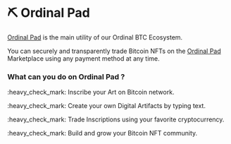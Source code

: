 # ⛏ Ordinal Pad

[Ordinal Pad](https://ordinalbtc.app/) is the main utility of our Ordinal BTC Ecosystem.

You can securely and transparently trade Bitcoin NFTs on the [Ordinal Pad](https://ordinalbtc.app/) Marketplace using any payment method at any time.

### What can you do on Ordinal Pad ?

:heavy\_check\_mark: Inscribe your Art on Bitcoin network.

:heavy\_check\_mark: Create your own Digital Artifacts by typing text.

:heavy\_check\_mark: Trade Inscriptions using your favorite cryptocurrency.

:heavy\_check\_mark: Build and grow your Bitcoin NFT community.

